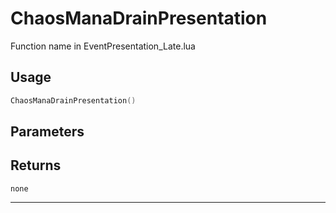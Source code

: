 # ChaosManaDrainPresentation
Function name in EventPresentation_Late.lua
## Usage
```lua
ChaosManaDrainPresentation()
```
## Parameters

## Returns
`none`

---